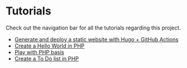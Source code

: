 # Tutorials

Check out the navigation bar for all the tutorials regarding this project.

- [Generate and deploy a static website with Hugo + GitHub Actions](/web-course/tutorials/generate-and-deploy-a-static-website-with-hugo-github-actions/)
- [Create a Hello World in PHP](/web-course/tutorials/create-an-hello-world-in-php/)
- [Play with PHP basis](/web-course/tutorials/play-with-php-basis/)
- [Create a To Do list in PHP](/web-course/tutorials/create-a-todo-list-in-php/)
